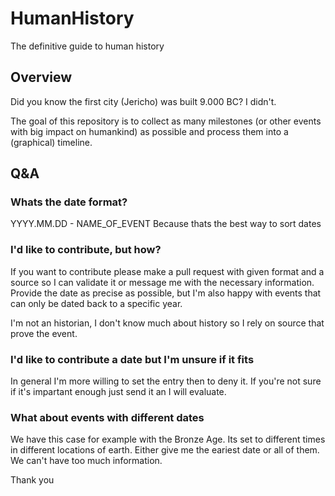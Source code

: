 # HumanHistory
The definitive guide to human history

## Overview
Did you know the first city (Jericho) was built 9.000 BC? I didn't.

The goal of this repository is to collect as many milestones (or other events with big impact on humankind) as possible and process them into a  (graphical) timeline.

## Q&A

### Whats the date format?
YYYY.MM.DD - NAME_OF_EVENT
Because thats the best way to sort dates

### I'd like to contribute, but how?
If you want to contribute please make a pull request with given format and a source so I can validate it or message me with the necessary information. Provide the date as precise as possible, but I'm also happy with events that can only be dated back to a specific year.

I'm not an historian, I don't know much about history so I rely on source that prove the event.

### I'd like to contribute a date but I'm unsure if it fits
In general I'm more willing to set the entry then to deny it. If you're not sure if it's impartant enough just send it an I will evaluate.


### What about events with different dates
We have this case for example with the Bronze Age. Its set to different times in different locations of earth. Either give me the eariest date or all of them. We can't have too much information.

Thank you
